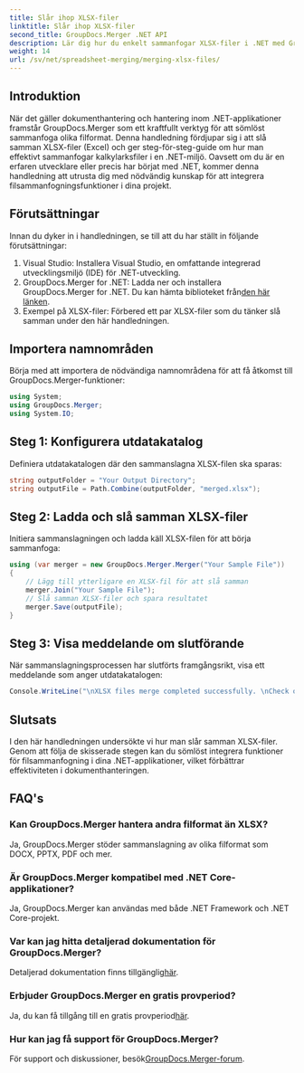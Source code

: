 ```yaml
---
title: Slår ihop XLSX-filer
linktitle: Slår ihop XLSX-filer
second_title: GroupDocs.Merger .NET API
description: Lär dig hur du enkelt sammanfogar XLSX-filer i .NET med GroupDocs.Merger. Följ denna steg-för-steg handledning för sömlös dokumenthantering.
weight: 14
url: /sv/net/spreadsheet-merging/merging-xlsx-files/
---
```

## Introduktion
När det gäller dokumenthantering och hantering inom .NET-applikationer framstår GroupDocs.Merger som ett kraftfullt verktyg för att sömlöst sammanfoga olika filformat. Denna handledning fördjupar sig i att slå samman XLSX-filer (Excel) och ger steg-för-steg-guide om hur man effektivt sammanfogar kalkylarksfiler i en .NET-miljö. Oavsett om du är en erfaren utvecklare eller precis har börjat med .NET, kommer denna handledning att utrusta dig med nödvändig kunskap för att integrera filsammanfogningsfunktioner i dina projekt.
## Förutsättningar
Innan du dyker in i handledningen, se till att du har ställt in följande förutsättningar:
1. Visual Studio: Installera Visual Studio, en omfattande integrerad utvecklingsmiljö (IDE) för .NET-utveckling.
2. GroupDocs.Merger for .NET: Ladda ner och installera GroupDocs.Merger for .NET. Du kan hämta biblioteket från[den här länken](https://releases.groupdocs.com/merger/net/).
3. Exempel på XLSX-filer: Förbered ett par XLSX-filer som du tänker slå samman under den här handledningen.

## Importera namnområden
Börja med att importera de nödvändiga namnområdena för att få åtkomst till GroupDocs.Merger-funktioner:
```csharp
using System; 
using GroupDocs.Merger;
using System.IO;
```
## Steg 1: Konfigurera utdatakatalog
Definiera utdatakatalogen där den sammanslagna XLSX-filen ska sparas:
```csharp
string outputFolder = "Your Output Directory";
string outputFile = Path.Combine(outputFolder, "merged.xlsx");
```
## Steg 2: Ladda och slå samman XLSX-filer
Initiera sammanslagningen och ladda käll XLSX-filen för att börja sammanfoga:
```csharp
using (var merger = new GroupDocs.Merger.Merger("Your Sample File"))
{
    // Lägg till ytterligare en XLSX-fil för att slå samman
    merger.Join("Your Sample File");
    // Slå samman XLSX-filer och spara resultatet
    merger.Save(outputFile);
}
```
## Steg 3: Visa meddelande om slutförande
När sammanslagningsprocessen har slutförts framgångsrikt, visa ett meddelande som anger utdatakatalogen:
```csharp
Console.WriteLine("\nXLSX files merge completed successfully. \nCheck output in {0}", outputFolder);
```

## Slutsats
I den här handledningen undersökte vi hur man slår samman XLSX-filer. Genom att följa de skisserade stegen kan du sömlöst integrera funktioner för filsammanfogning i dina .NET-applikationer, vilket förbättrar effektiviteten i dokumenthanteringen.

## FAQ's
### Kan GroupDocs.Merger hantera andra filformat än XLSX?
Ja, GroupDocs.Merger stöder sammanslagning av olika filformat som DOCX, PPTX, PDF och mer.
### Är GroupDocs.Merger kompatibel med .NET Core-applikationer?
Ja, GroupDocs.Merger kan användas med både .NET Framework och .NET Core-projekt.
### Var kan jag hitta detaljerad dokumentation för GroupDocs.Merger?
 Detaljerad dokumentation finns tillgänglig[här](https://tutorials.groupdocs.com/merger/net/).
### Erbjuder GroupDocs.Merger en gratis provperiod?
 Ja, du kan få tillgång till en gratis provperiod[här](https://releases.groupdocs.com/).
### Hur kan jag få support för GroupDocs.Merger?
 För support och diskussioner, besök[GroupDocs.Merger-forum](https://forum.groupdocs.com/c/merger/32).